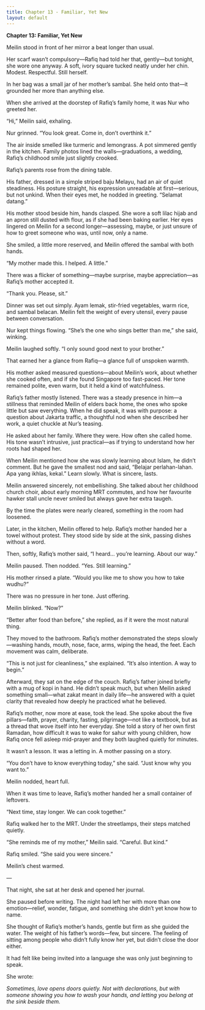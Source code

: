 ```yaml
---
title: Chapter 13 - Familiar, Yet New
layout: default
---
```

**Chapter 13: Familiar, Yet New**

Meilin stood in front of her mirror a beat longer than usual.

Her scarf wasn’t compulsory—Rafiq had told her that, gently—but tonight, she wore one anyway. A soft, ivory square tucked neatly under her chin. Modest. Respectful. Still herself.

In her bag was a small jar of her mother’s sambal. She held onto that—it grounded her more than anything else.

When she arrived at the doorstep of Rafiq’s family home, it was Nur who greeted her.

“Hi,” Meilin said, exhaling.

Nur grinned. “You look great. Come in, don’t overthink it.”

The air inside smelled like turmeric and lemongrass. A pot simmered gently in the kitchen. Family photos lined the walls—graduations, a wedding, Rafiq’s childhood smile just slightly crooked.

Rafiq’s parents rose from the dining table.

His father, dressed in a simple striped baju Melayu, had an air of quiet steadiness. His posture straight, his expression unreadable at first—serious, but not unkind. When their eyes met, he nodded in greeting. “Selamat datang.”

His mother stood beside him, hands clasped. She wore a soft lilac hijab and an apron still dusted with flour, as if she had been baking earlier. Her eyes lingered on Meilin for a second longer—assessing, maybe, or just unsure of how to greet someone who was, until now, only a name.

She smiled, a little more reserved, and Meilin offered the sambal with both hands.

“My mother made this. I helped. A little.”

There was a flicker of something—maybe surprise, maybe appreciation—as Rafiq’s mother accepted it.

“Thank you. Please, sit.”

Dinner was set out simply. Ayam lemak, stir-fried vegetables, warm rice, and sambal belacan. Meilin felt the weight of every utensil, every pause between conversation.

Nur kept things flowing. “She’s the one who sings better than me,” she said, winking.

Meilin laughed softly. “I only sound good next to your brother.”

That earned her a glance from Rafiq—a glance full of unspoken warmth.

His mother asked measured questions—about Meilin’s work, about whether she cooked often, and if she found Singapore too fast-paced. Her tone remained polite, even warm, but it held a kind of watchfulness.

Rafiq’s father mostly listened. There was a steady presence in him—a stillness that reminded Meilin of elders back home, the ones who spoke little but saw everything. When he did speak, it was with purpose: a question about Jakarta traffic, a thoughtful nod when she described her work, a quiet chuckle at Nur’s teasing.

He asked about her family. Where they were. How often she called home. His tone wasn’t intrusive, just practical—as if trying to understand how her roots had shaped her.

When Meilin mentioned how she was slowly learning about Islam, he didn’t comment. But he gave the smallest nod and said, “Belajar perlahan-lahan. Apa yang ikhlas, kekal.” Learn slowly. What is sincere, lasts.

Meilin answered sincerely, not embellishing. She talked about her childhood church choir, about early morning MRT commutes, and how her favourite hawker stall uncle never smiled but always gave her extra taugeh.

By the time the plates were nearly cleared, something in the room had loosened.

Later, in the kitchen, Meilin offered to help. Rafiq’s mother handed her a towel without protest. They stood side by side at the sink, passing dishes without a word.

Then, softly, Rafiq’s mother said, “I heard… you’re learning. About our way.”

Meilin paused. Then nodded. “Yes. Still learning.”

His mother rinsed a plate. “Would you like me to show you how to take wudhu?”

There was no pressure in her tone. Just offering.

Meilin blinked. “Now?”

“Better after food than before,” she replied, as if it were the most natural thing.

They moved to the bathroom. Rafiq’s mother demonstrated the steps slowly—washing hands, mouth, nose, face, arms, wiping the head, the feet. Each movement was calm, deliberate.

“This is not just for cleanliness,” she explained. “It’s also intention. A way to begin.”

Afterward, they sat on the edge of the couch. Rafiq’s father joined briefly with a mug of kopi in hand. He didn’t speak much, but when Meilin asked something small—what zakat meant in daily life—he answered with a quiet clarity that revealed how deeply he practiced what he believed.

Rafiq’s mother, now more at ease, took the lead. She spoke about the five pillars—faith, prayer, charity, fasting, pilgrimage—not like a textbook, but as a thread that wove itself into her everyday. She told a story of her own first Ramadan, how difficult it was to wake for sahur with young children, how Rafiq once fell asleep mid-prayer and they both laughed quietly for minutes.

It wasn’t a lesson. It was a letting in. A mother passing on a story.

“You don’t have to know everything today,” she said. “Just know why you want to.”

Meilin nodded, heart full.

When it was time to leave, Rafiq’s mother handed her a small container of leftovers.

“Next time, stay longer. We can cook together.”

Rafiq walked her to the MRT. Under the streetlamps, their steps matched quietly.

“She reminds me of my mother,” Meilin said. “Careful. But kind.”

Rafiq smiled. “She said you were sincere.”

Meilin’s chest warmed.

—

That night, she sat at her desk and opened her journal.

She paused before writing. The night had left her with more than one emotion—relief, wonder, fatigue, and something she didn’t yet know how to name.

She thought of Rafiq’s mother’s hands, gentle but firm as she guided the water. The weight of his father’s words—few, but sincere. The feeling of sitting among people who didn’t fully know her yet, but didn’t close the door either.

It had felt like being invited into a language she was only just beginning to speak.

She wrote:

*Sometimes, love opens doors quietly. Not with declarations, but with someone showing you how to wash your hands, and letting you belong at the sink beside them.*

